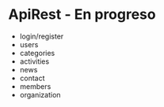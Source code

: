 # ApiRest - En progreso 
 * login/register
 * users
 * categories
 * activities
 * news
 * contact
 * members
 * organization